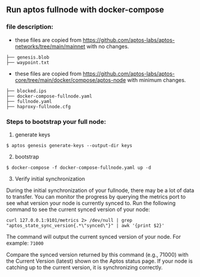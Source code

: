 ## Run aptos fullnode with docker-compose


### file description:

- these files are copied from https://github.com/aptos-labs/aptos-networks/tree/main/mainnet with no changes.

```
├── genesis.blob
├── waypoint.txt
```


- these files are copied from https://github.com/aptos-labs/aptos-core/tree/main/docker/compose/aptos-node with minimum changes.

```
├── blocked.ips
├── docker-compose-fullnode.yaml
├── fullnode.yaml
├── haproxy-fullnode.cfg
```


### Steps to bootstrap your full node:


1. generate keys

```
$ aptos genesis generate-keys --output-dir keys
```

2. bootstrap
```
$ docker-compose -f docker-compose-fullnode.yaml up -d
```

3. Verify initial synchronization

During the initial synchronization of your fullnode, there may be a lot of data to transfer. You can monitor the progress by querying the metrics port to see what version your node is currently synced to. Run the following command to see the current synced version of your node:

```
curl 127.0.0.1:9101/metrics 2> /dev/null | grep "aptos_state_sync_version{.*\"synced\"}" | awk '{print $2}'
```

The command will output the current synced version of your node. For example: `71000`

Compare the synced version returned by this command (e.g., 71000) with the Current Version (latest) shown on the Aptos status page. If your node is catching up to the current version, it is synchronizing correctly.